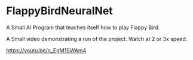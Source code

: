 # FlappyBirdNeuralNet
A Small AI Program that teaches itself how to play Flappy Bird.

A Small video demonstrating a run of the project. Watch at 2 or 3x speed.

https://youtu.be/n_EgM1SWAm4
